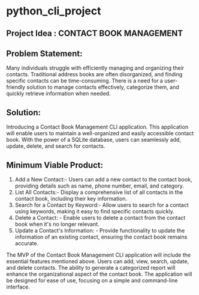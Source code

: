 # python_cli_project

## Project Idea : CONTACT BOOK MANAGEMENT

## Problem Statement:
Many individuals struggle with efficiently managing and organizing their contacts. Traditional address books are often disorganized, and finding specific contacts can be time-consuming. There is a need for a user-friendly solution to manage contacts effectively, categorize them, and quickly retrieve information when needed.

## Solution:
Introducing a Contact Book Management CLI application. This application will enable users to maintain a well-organized and easily accessible contact book. With the power of a SQLite database, users can seamlessly add, update, delete, and search for contacts. 

## Minimum Viable Product:
1. Add a New Contact:- Users can add a new contact to the contact book, providing details such as name, phone number, email, and category.
2. List All Contacts:- Display a comprehensive list of all contacts in the contact book, including their key information.
3. Search for a Contact by Keyword:- Allow users to search for a contact using keywords, making it easy to find specific contacts quickly.
4. Delete a Contact: - Enable users to delete a contact from the contact book when it's no longer relevant.
5. Update a Contact's Information: - Provide functionality to update the information of an existing contact, ensuring the contact book remains accurate.


The MVP of the Contact Book Management CLI application will include the essential features mentioned above. Users can add, view, search, update, and delete contacts. The ability to generate a categorized report will enhance the organizational aspect of the contact book. The application will be designed for ease of use, focusing on a simple and  command-line interface.